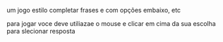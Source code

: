 um jogo estilo completar frases e com opções embaixo, etc

para jogar voce deve utiliazae o mouse e clicar em cima da sua escolha para slecionar resposta
